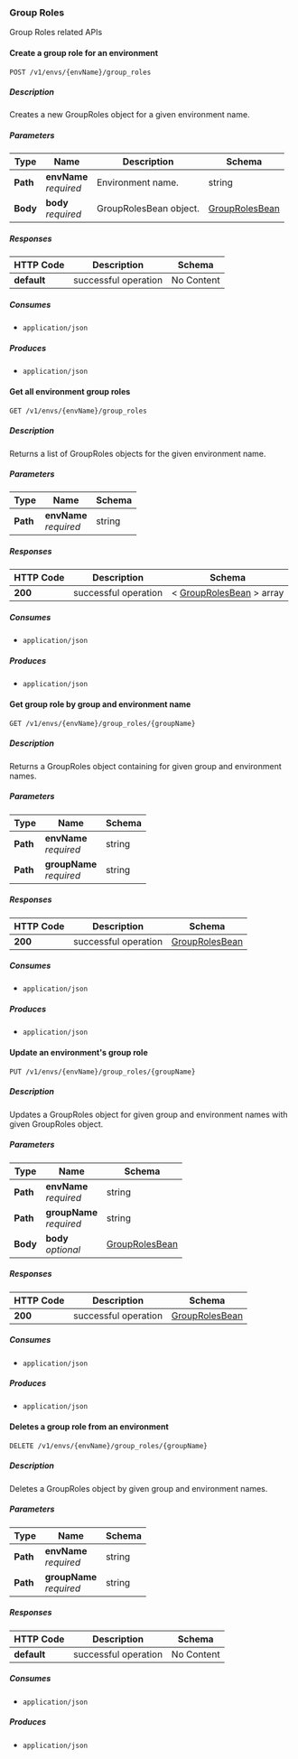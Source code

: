 ### Group Roles
Group Roles related APIs


<a name="create"></a>
#### Create a group role for an environment
```
POST /v1/envs/{envName}/group_roles
```


##### Description
Creates a new GroupRoles object for a given environment name.


##### Parameters

|Type|Name|Description|Schema|
|---|---|---|---|
|**Path**|**envName**  <br>*required*|Environment name.|string|
|**Body**|**body**  <br>*required*|GroupRolesBean object.|[GroupRolesBean](#grouprolesbean)|


##### Responses

|HTTP Code|Description|Schema|
|---|---|---|
|**default**|successful operation|No Content|


##### Consumes

* `application/json`


##### Produces

* `application/json`


<a name="getbyresource"></a>
#### Get all environment group roles
```
GET /v1/envs/{envName}/group_roles
```


##### Description
Returns a list of GroupRoles objects for the given environment name.


##### Parameters

|Type|Name|Schema|
|---|---|---|
|**Path**|**envName**  <br>*required*|string|


##### Responses

|HTTP Code|Description|Schema|
|---|---|---|
|**200**|successful operation|< [GroupRolesBean](#grouprolesbean) > array|


##### Consumes

* `application/json`


##### Produces

* `application/json`


<a name="getbynameandresource"></a>
#### Get group role by group and environment name
```
GET /v1/envs/{envName}/group_roles/{groupName}
```


##### Description
Returns a GroupRoles object containing for given group and environment names.


##### Parameters

|Type|Name|Schema|
|---|---|---|
|**Path**|**envName**  <br>*required*|string|
|**Path**|**groupName**  <br>*required*|string|


##### Responses

|HTTP Code|Description|Schema|
|---|---|---|
|**200**|successful operation|[GroupRolesBean](#grouprolesbean)|


##### Consumes

* `application/json`


##### Produces

* `application/json`


<a name="update"></a>
#### Update an environment's group role
```
PUT /v1/envs/{envName}/group_roles/{groupName}
```


##### Description
Updates a GroupRoles object for given group and environment names with given GroupRoles object.


##### Parameters

|Type|Name|Schema|
|---|---|---|
|**Path**|**envName**  <br>*required*|string|
|**Path**|**groupName**  <br>*required*|string|
|**Body**|**body**  <br>*optional*|[GroupRolesBean](#grouprolesbean)|


##### Responses

|HTTP Code|Description|Schema|
|---|---|---|
|**200**|successful operation|[GroupRolesBean](#grouprolesbean)|


##### Consumes

* `application/json`


##### Produces

* `application/json`


<a name="delete"></a>
#### Deletes a group role from an environment
```
DELETE /v1/envs/{envName}/group_roles/{groupName}
```


##### Description
Deletes a GroupRoles object by given group and environment names.


##### Parameters

|Type|Name|Schema|
|---|---|---|
|**Path**|**envName**  <br>*required*|string|
|**Path**|**groupName**  <br>*required*|string|


##### Responses

|HTTP Code|Description|Schema|
|---|---|---|
|**default**|successful operation|No Content|


##### Consumes

* `application/json`


##### Produces

* `application/json`


<a name="hosts_resource"></a>

